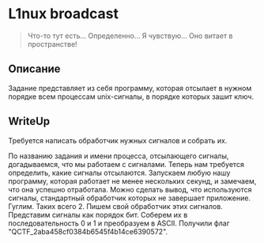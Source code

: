 L1nux broadcast
======
> Что-то тут есть... Определенно... Я чувствую... Оно витает в пространстве!

Описание
--------
Задание представляет из себя программу, которая отсылает в нужном порядке всем процессам unix-сигналы, в порядке которых зашит ключ.

WriteUp
-------
Требуется написать обработчик нужных сигналов и собрать их.

По названию задания и имени процесса, отсылающего сигналы, догадываемся, что мы работаем с сигналами. Теперь нам требуется определить, какие сигналы отсылаются. Запускаем любую нашу программу, которая работает не менее нескольких секунд, и замечаем, что она успешно отработала. Можно сделать вывод, что используются сигналы, стандартный обработчик которых не завершает приложение. Гуглим. Таких всего 2. Пишем свой обработчик этих сигналов. Представим сигналы как порядок бит. Соберем их в последовательность 0 и 1 и преобразуем в ASCII. Получили флаг "QCTF_2aba458cf0384b6545f4b14ce6390572".